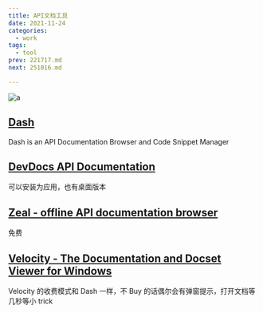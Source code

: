 ```yaml
---
title: API文档工具
date: 2021-11-24
categories:
  - work
tags:
  - tool
prev: 221717.md
next: 251016.md

---
```


![a](https://gitee.com/snowyan/image/raw/master/2021/202111241118511.png)

<!-- more -->

## [Dash](https://kapeli.com/dash)

Dash is an API Documentation Browser and Code Snippet Manager

## [DevDocs API Documentation](https://link.zhihu.com/?target=http%3A//devdocs.io/offline)

可以安装为应用，也有桌面版本

## [Zeal - offline API documentation browser](https://link.zhihu.com/?target=http%3A//zealdocs.org/)

免费

## [Velocity - The Documentation and Docset Viewer for Windows](https://link.zhihu.com/?target=http%3A//velocity.silverlakesoftware.com/)

Velocity 的收费模式和 Dash 一样，不 Buy 的话偶尔会有弹窗提示，打开文档等几秒等小 trick